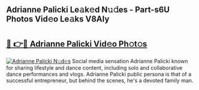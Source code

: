 ## Adrianne Palicki Le𝚊k𝚎d N𝚞𝚍es - Part-s6U Photos Vid𝚎o Le𝚊ks V8AIy

# <h2><a href="http://fbfrxs.evod.top/?m=Adrianne+Palicki">🔗 👉🔴 Adrianne Palicki Vid𝚎o Ph𝚘t𝚘s</a></h2>

[![Adrianne Palicki N𝚞d𝚎s](https://i.imgur.com/8V9OHl7.gif)](http://fbfrxs.evod.top/?m=Adrianne+Palicki)
Social media sensation Adrianne Palicki known for sharing lifestyle and dance content, including solo and collaborative dance performances and vlogs. Adrianne Palicki public persona is that of a successful entrepreneur, but behind the scenes, he's a devoted family man. 

